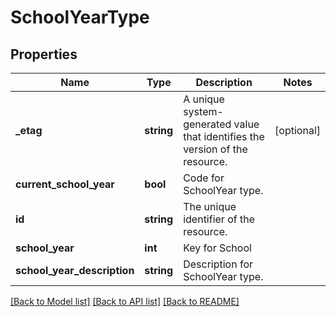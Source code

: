 # SchoolYearType

## Properties
Name | Type | Description | Notes
------------ | ------------- | ------------- | -------------
**_etag** | **string** | A unique system-generated value that identifies the version of the resource. | [optional] 
**current_school_year** | **bool** | Code for SchoolYear type. | 
**id** | **string** | The unique identifier of the resource. | 
**school_year** | **int** | Key for School | 
**school_year_description** | **string** | Description for SchoolYear type. | 

[[Back to Model list]](../README.md#documentation-for-models) [[Back to API list]](../README.md#documentation-for-api-endpoints) [[Back to README]](../README.md)



